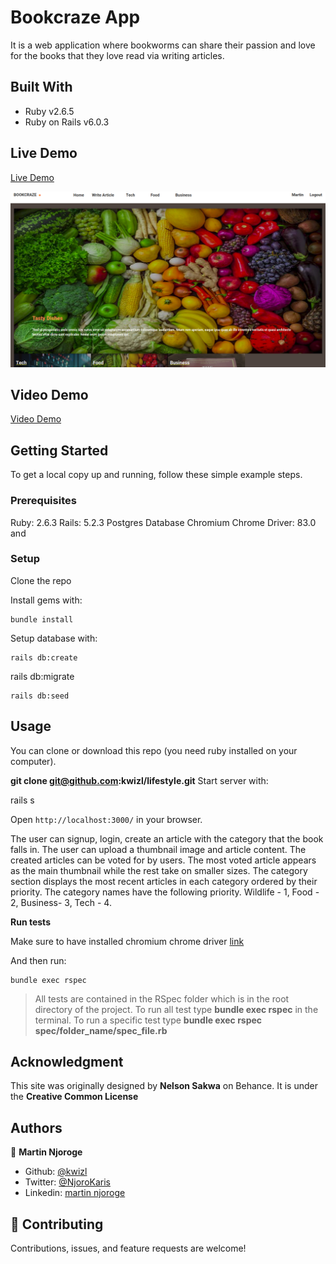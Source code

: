 # Bookcraze App
It is a web application where bookworms can share their passion and love for the books that they love read via writing articles.

## Built With

- Ruby v2.6.5
- Ruby on Rails v6.0.3

## Live Demo

[Live Demo](https://secure-brook-97667.herokuapp.com)

![screenshot](./app/assets/images/index-page.png)

## Video Demo

[Video Demo](https://www.youtube.com/watch?v=Yo4yVBuAD-g)

## Getting Started

To get a local copy up and running, follow these simple example steps.

### Prerequisites

Ruby: 2.6.3
Rails: 5.2.3
Postgres Database
Chromium Chrome Driver: 83.0 and 

### Setup

Clone the repo

Install gems with:

```
bundle install
```

Setup database with:

```
rails db:create

```
rails db:migrate

```
rails db:seed

```

## Usage

You can clone or download this repo (you need ruby installed on your computer).

**git clone git@github.com:kwizl/lifestyle.git**
Start server with:

rails s

Open `http://localhost:3000/` in your browser.

The user can signup, login, create an article with the category that the book falls in. The user can upload a thumbnail image and article content. The created articles can be voted for by users. The most voted article appears as the main thumbnail while the rest take on smaller sizes. The category section displays the most recent articles in each category ordered by their priority.
The category names have the following priority. Wildlife - 1, Food - 2, Business- 3, Tech - 4.

**Run tests**

Make sure to have installed chromium chrome driver [link](https://chromedriver.chromium.org/downloads)

And then run:

```
bundle exec rspec
```

> All tests are contained in the RSpec folder which is in the root directory of the project. 
To run all test type **bundle exec rspec** in the terminal. To run a specific test type 
**bundle exec rspec spec/folder_name/spec_file.rb**

## Acknowledgment

This site was originally designed by **Nelson Sakwa** on Behance. It is under the **Creative Common License**

## Authors

👤 **Martin Njoroge**

- Github: [@kwizl](https://github.com/kwizl)
- Twitter: [@NjoroKaris](https://twitter.com/NjoroKaris)
- Linkedin: [martin njoroge](https://www.linkedin.com/in/martin-njoroge-098774110/)

## 🤝 Contributing

Contributions, issues, and feature requests are welcome!
